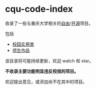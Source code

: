 # cqu-code-index

收录了一些与重庆大学相关的[自由](https://www.gnu.org/philosophy/free-sw.html)/[开源](https://opensource.org/osd)项目。

包括

- [校园实用类](campus.md)
- [师生作品](works.md)

该目录将可能持续更新，欢迎 watch 和 star。

**不收录主要功能明显违反校规的项目。**

欢迎提出意见，或添加尚不在其中的项目。

